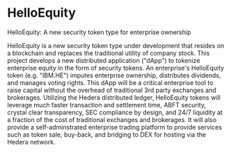 # HelloEquity
HelloEquity: A new security token type for enterprise ownership

HelloEquity is a new security token type under development that resides on a blockchain and replaces the traditional utility of company stock.  This project develops a new distributed application ("dApp") to tokenize enterprise equity in the form of security tokens.  An enterprise's HelloEquity token (e.g. "IBM.HE") imputes enterprise ownership, distributes dividends, and manages voting rights.  This dApp will be a critical enterprise tool to raise capital without the overhead of traditional 3rd party exchanges and brokerages.  Utilizing the Hedera distributed ledger, HelloEquity tokens will leverage much faster transaction and settlement time, ABFT security, crystal clear transparency, SEC compliance by design, and 24/7 liquidity at a fraction of the cost of traditional exchanges and brokerages. It will also provide a self-adminstrated enterprise trading platform to provide services such as token sale, buy-back, and bridging to DEX for hosting via the Hedera network.        
